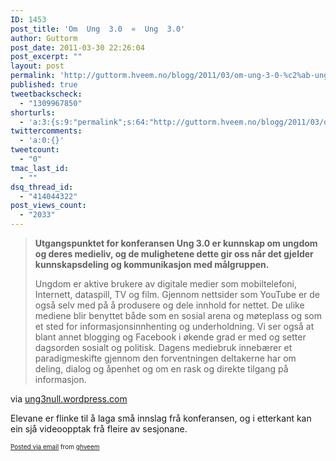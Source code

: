 ```yaml
---
ID: 1453
post_title: 'Om  Ung  3.0  «  Ung  3.0'
author: Guttorm
post_date: 2011-03-30 22:26:04
post_excerpt: ""
layout: post
permalink: 'http://guttorm.hveem.no/blogg/2011/03/om-ung-3-0-%c2%ab-ung-3-0/'
published: true
tweetbackscheck:
  - "1309967850"
shorturls:
  - 'a:3:{s:9:"permalink";s:64:"http://guttorm.hveem.no/blogg/2011/03/om-ung-3-0-%c2%ab-ung-3-0/";s:7:"tinyurl";s:26:"http://tinyurl.com/65sbn63";s:4:"isgd";s:19:"http://is.gd/mL1KCI";}'
twittercomments:
  - 'a:0:{}'
tweetcount:
  - "0"
tmac_last_id:
  - ""
dsq_thread_id:
  - "414044322"
post_views_count:
  - "2033"
---
```

<div class='posterous_autopost'><div class="posterous_bookmarklet_entry"> <blockquote class="posterous_long_quote"><p><strong>Utgangspunktet for konferansen Ung 3.0 er kunnskap om ungdom og deres medieliv, og de mulighetene dette gir oss når det gjelder kunnskapsdeling og kommunikasjon med målgruppen. </strong></p>  <p>Ungdom er aktive brukere av digitale medier som mobiltelefoni, Internett, dataspill, TV og film. Gjennom nettsider som YouTube er de også selv med på å produsere og dele innhold for nettet. De ulike mediene blir benyttet både som en sosial arena og møteplass og som et sted for informasjonsinnhenting og underholdning. Vi ser også at blant annet blogging og Facebook i økende grad er med og setter dagsorden sosialt og politisk. Dagens mediebruk innebærer et paradigmeskifte gjennom den forventningen deltakerne har om deling, dialog og åpenhet og om en rask og direkte tilgang på informasjon.</p></blockquote>    <div class="posterous_quote_citation">via <a href="http://ung3null.wordpress.com/about/">ung3null.wordpress.com</a></div> <p>Elevane er flinke til å laga små innslag frå konferansen, og i etterkant kan ein sjå videoopptak frå fleire av sesjonane.</p></div>      <p style="font-size: 10px;">  <a href="http://posterous.com">Posted via email</a>   from <a href="http://ghveem.posterous.com/om-ung-30-ung-30">ghveem</a>  </p>  </div>